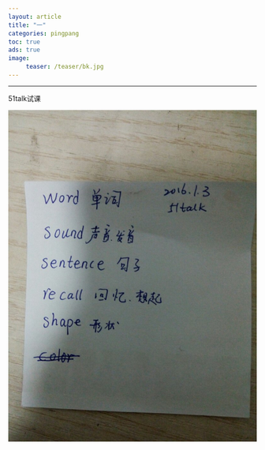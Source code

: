 ```yaml
---
layout: article
title: "一"
categories: pingpang
toc: true
ads: true
image:
     teaser: /teaser/bk.jpg
---
```


---

51talk试课

![1](https://github.com/storage201602/storage201602/blob/master/chentianqi2016/_posts/pingpang/2016-02-04-1542pingpang.md/0203_35.jpg?raw=true)